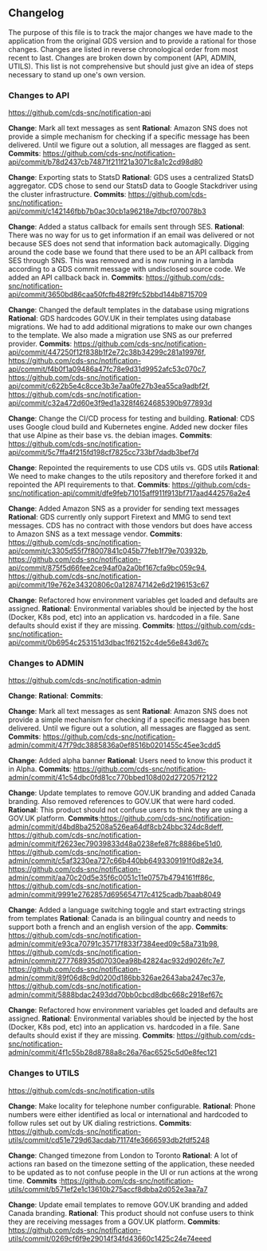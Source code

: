## Changelog

The purpose of this file is to track the major changes we have made to the application from the original GDS version and to provide a rational for those changes. Changes are listed in reverse chronological order from most recent to last. Changes are broken down by component (API, ADMIN, UTILS). This list is not comprehensive but should just give an idea of steps necessary to stand up one's own version.

### Changes to API
<https://github.com/cds-snc/notification-api>

__Change__: Mark all text messages as sent
__Rational__: Amazon SNS does not provide a simple mechanism for checking if a specific message has been delivered. Until we figure out a solution, all messages are flagged as sent.
__Commits__: https://github.com/cds-snc/notification-api/commit/b78d2437cb74871f211f21a3071c8a1c2cd98d80

__Change__: Exporting stats to StatsD
__Rational__: GDS uses a centralized StatsD aggregator. CDS chose to send our StatsD data to Google Stackdriver using the cluster infrastructure.
__Commits__: https://github.com/cds-snc/notification-api/commit/c142146fbb7b0ac30cb1a96218e7dbcf070078b3

__Change__: Added a status callback for emails sent through SES.
__Rational__: There was no way for us to get information if an email was delivered or not because SES does not send that information back automagically. Digging around the code base we found that there used to be an API callback from SES through SNS. This was removed and is now running in a lambda according to a GDS commit message with undisclosed source code. We added an API callback back in.
__Commits__: https://github.com/cds-snc/notification-api/commit/3650bd86caa50fcfb482f9fc52bbd144b8715709

__Change__: Changed the default templates in the database using migrations
__Rational__: GDS hardcodes GOV.UK in their templates using database migrations. We had to add additional migrations to make our own changes to the template. We also made a migration use SNS as our preferred provider.
__Commits__: https://github.com/cds-snc/notification-api/commit/447250f12f838b1f2e72c38b34299c281a19976f, https://github.com/cds-snc/notification-api/commit/f4b0f1a09486a47fc78e9d31d9952afc53c070c7, https://github.com/cds-snc/notification-api/commit/c622b5e4c8cce3b3e7aa0fe27b3ea55ca9adbf2f, https://github.com/cds-snc/notification-api/commit/c32a472d60e3f9ed1a328f4624685390b977893d

__Change__: Change the CI/CD process for testing and building.
__Rational__: CDS uses Google cloud build and Kubernetes engine. Added new docker files that use Alpine as their base vs. the debian images.
__Commits__: https://github.com/cds-snc/notification-api/commit/5c7ffa4f215fd198cf7825cc733bf7dadb3bef7d

__Change__: Repointed the requirements to use CDS utils vs. GDS utils
__Rational__: We need to make changes to the utils repository and therefore forked it and repointed the API requirements to that.
__Commits__: https://github.com/cds-snc/notification-api/commit/dfe9feb71015aff911f913bf717aad442576a2e4

__Change__: Added Amazon SNS as a provider for sending text messages
__Rational__: GDS currently only support Firetext and MMG to send text messages. CDS has no contract with those vendors but does have access to Amazon SNS as a text message vendor.
__Commits__: https://github.com/cds-snc/notification-api/commit/c3305d55f7f8007841c045b77feb1f79e703932b, https://github.com/cds-snc/notification-api/commit/875f5d66fee2ce94af0a2a0bf167cfa9bc059c94, https://github.com/cds-snc/notification-api/commit/19e762e34320806c0a128747142e6d2196153c67

__Change__: Refactored how environment variables get loaded and defaults are assigned.
__Rational__: Environmental variables should be injected by the host (Docker, K8s pod, etc) into an application vs. hardcoded in a file. Sane defaults should exist if they are missing.
__Commits__: https://github.com/cds-snc/notification-api/commit/0b6954c253151d3dbac1f62152c4de56e843d67c


### Changes to ADMIN
<https://github.com/cds-snc/notification-admin>

__Change__:
__Rational__:
__Commits__:

__Change__: Mark all text messages as sent
__Rational__: Amazon SNS does not provide a simple mechanism for checking if a specific message has been delivered. Until we figure out a solution, all messages are flagged as sent.
__Commits__: https://github.com/cds-snc/notification-admin/commit/47f79dc3885836a0ef8516b0201455c45ee3cdd5

__Change__: Added alpha banner
__Rational__: Users need to know this product it in Alpha.
__Commits__: https://github.com/cds-snc/notification-admin/commit/41c54dbc0fd81cc770bbed108d02d272057f2122

__Change__: Update templates to remove GOV.UK branding and added Canada branding. Also removed references to GOV.UK that were hard coded.
__Rational__: This product should not confuse users to think they are using a GOV.UK platform. 
__Commits__:https://github.com/cds-snc/notification-admin/commit/d4bd8ba25208a526ea64df8cb24bbc324dc8deff, https://github.com/cds-snc/notification-admin/commit/f2623ec79039833d48a0238efe87fc8886be51d0, https://github.com/cds-snc/notification-admin/commit/c5af3230ea727c66b440bb6493309191f0d82e34, https://github.com/cds-snc/notification-admin/commit/aa70c20d5e35f6c0051c11e0757b4794161ff86c,
https://github.com/cds-snc/notification-admin/commit/9991e2762857d695654717c4125cadb7baab8049

__Change__: Added a language switching toggle and start extracting strings from templates
__Rational__: Canada is an bilingual country and needs to support both a french and an english version of the app.
__Commits__: https://github.com/cds-snc/notification-admin/commit/e93ca70791c35717f833f7384eed09c58a731b98, https://github.com/cds-snc/notification-admin/commit/277768935d07030ea98b42824ac932d9026fc7e7, https://github.com/cds-snc/notification-admin/commit/89f06d8c9d0200d186bb326ae2643aba247ec37e, https://github.com/cds-snc/notification-admin/commit/5888bdac2493dd70bb0cbcd8dbc668c2918ef67c

__Change__: Refactored how environment variables get loaded and defaults are assigned.
__Rational__: Environmental variables should be injected by the host (Docker, K8s pod, etc) into an application vs. hardcoded in a file. Sane defaults should exist if they are missing.
__Commits__: https://github.com/cds-snc/notification-admin/commit/4f1c55b28d8788a8c26a76ac6525c5d0e8fec121

### Changes to UTILS
<https://github.com/cds-snc/notification-utils>

__Change__: Make locality for telephone number configurable. 
__Rational__: Phone numbers were either identified as local or international and hardcoded to follow rules set out by UK dialing restrictions.
__Commits__: https://github.com/cds-snc/notification-utils/commit/cd51e729d63acdab71174fe3666593db2fdf5248

__Change__: Changed timezone from London to Toronto
__Rational__: A lot of actions ran based on the timezone setting of the application, these needed to be updated as to not confuse people in the UI or run actions at the wrong time.
__Commits__ :https://github.com/cds-snc/notification-utils/commit/b571ef2e1c13610b275accf8dbba2d052e3aa7a7

__Change__: Update email templates to remove GOV.UK branding and added Canada branding. 
__Rational__: This product should not confuse users to think they are receiving messages from a GOV.UK platform.
__Commits__: https://github.com/cds-snc/notification-utils/commit/0269cf6f9e29014f34fd43660c1425c24e74eeed

